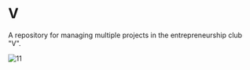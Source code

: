 # V
A repository for managing multiple projects in the entrepreneurship club "V".

![11](https://github.com/Hongyoosung/V/assets/101240036/d622e49f-7712-42ef-a86f-7baa68e121bd)

